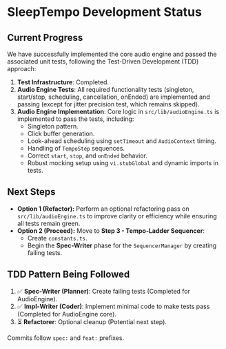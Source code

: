# SleepTempo Development Status

## Current Progress
We have successfully implemented the core audio engine and passed the associated unit tests, following the Test-Driven Development (TDD) approach:

1. **Test Infrastructure**: Completed.
2. **Audio Engine Tests**: All required functionality tests (singleton, start/stop, scheduling, cancellation, onEnded) are implemented and passing (except for jitter precision test, which remains skipped).
3. **Audio Engine Implementation**: Core logic in `src/lib/audioEngine.ts` is implemented to pass the tests, including:
   * Singleton pattern.
   * Click buffer generation.
   * Look-ahead scheduling using `setTimeout` and `AudioContext` timing.
   * Handling of `TempoStep` sequences.
   * Correct `start`, `stop`, and `onEnded` behavior.
   * Robust mocking setup using `vi.stubGlobal` and dynamic imports in tests.

## Next Steps
- **Option 1 (Refactor):** Perform an optional refactoring pass on `src/lib/audioEngine.ts` to improve clarity or efficiency while ensuring all tests remain green.
- **Option 2 (Proceed):** Move to **Step 3 - Tempo-Ladder Sequencer**:
   - Create `constants.ts`.
   - Begin the **Spec-Writer** phase for the `SequencerManager` by creating failing tests.

## TDD Pattern Being Followed
1. ✅ **Spec-Writer (Planner)**: Create failing tests (Completed for AudioEngine).
2. ✅ **Impl-Writer (Coder)**: Implement minimal code to make tests pass (Completed for AudioEngine core).
3. ⏳ **Refactorer**: Optional cleanup (Potential next step).

Commits follow `spec:` and `feat:` prefixes.
